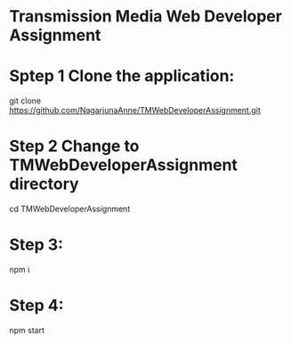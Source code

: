 # Transmission Media Web Developer Assignment

# Sptep 1 Clone the application:
git clone https://github.com/NagarjunaAnne/TMWebDeveloperAssignment.git

# Step 2 Change to TMWebDeveloperAssignment directory

cd TMWebDeveloperAssignment

# Step 3:
 
 npm i
 
# Step 4:

 npm start